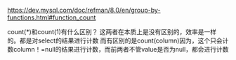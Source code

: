 https://dev.mysql.com/doc/refman/8.0/en/group-by-functions.html#function_count

count(*)和count(1)有什么区别？
这两者在本质上是没有区别的，效率是一样的。都是对select的结果进行计数
而有区别的是count(column)因为，这个只会计数column！=null的结果进行计数，而前两者不管value是否为null，都会进行计数